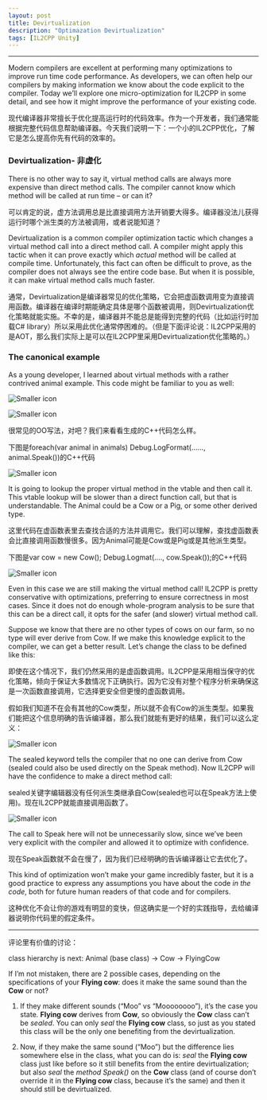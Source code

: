 ```yaml
---
layout: post
title: Devirtualization
description: "Optimazation Devirtualization"
tags: [IL2CPP Unity]
---
```


----------------------

Modern compilers are excellent at performing many optimizations to improve run time code performance. As developers, we can often help our compilers by making information we know about the code explicit to the compiler. Today we’ll explore one micro-optimization for IL2CPP in some detail, and see how it might improve the performance of your existing code.

现代编译器非常擅长于优化提高运行时的代码效率。作为一个开发者，我们通常能根据完整代码信息帮助编译器。今天我们说明一下：一个小的IL2CPP优化，了解它是怎么提高你先有代码的效率的。

### Devirtualization- 非虚化

There is no other way to say it, virtual method calls are always more expensive than direct method calls. The compiler cannot know which method will be called at run time – or can it?

可以肯定的说，虚方法调用总是比直接调用方法开销要大得多。编译器没法儿获得运行时哪个派生类的方法被调用，或者说能知道？

Devirtualization is a common compiler optimization tactic which changes a virtual method call into a direct method call. A compiler might apply this tactic when it can prove exactly which *actual* method will be called at compile time. Unfortunately, this fact can often be difficult to prove, as the compiler does not always see the entire code base. But when it is possible, it can make virtual method calls much faster.

通常，Devirtualization是编译器常见的优化策略，它会把虚函数调用变为直接调用函数。编译器在编译时期能确定具体是哪个函数被调用，则Devirtualization优化策略就能实施。不幸的是，编译器并不能总是能得到完整的代码（比如运行时加载C# library）所以采用此优化通常停困难的。（但是下面评论说：IL2CPP采用的是AOT，那么我们实际上是可以在IL2CPP里采用Devirtualization优化策略的。）

### The canonical example

As a young developer, I learned about virtual methods with a rather contrived animal example. This code might be familiar to you as well:

![Smaller icon](http://awalife.top/images/9/animal.png)

![Smaller icon](http://awalife.top/images/9/farm.png)

很常见的OO写法，对吧？我们来看看生成的C++代码怎么样。

下图是foreach(var animal in animals) Debug.LogFormat(……, animal.Speak())的C++代码

![Smaller icon](http://awalife.top/images/9/c_1.png)

It is going to lookup the proper virtual method in the vtable and then call it. This vtable lookup will be slower than a direct function call, but that is understandable. The Animal could be a Cow or a Pig, or some other derived type.

这里代码在虚函数表里去查找合适的方法并调用它。我们可以理解，查找虚函数表会比直接调用函数慢很多。因为Animal可能是Cow或是Pig或是其他派生类型。

下图是var cow = new Cow(); Debug.Logmat(…., cow.Speak());的C++代码

![Smaller icon](http://awalife.top/images/9/c2.png)

Even in this case we are still making the virtual method call! IL2CPP is pretty conservative with optimizations, preferring to ensure correctness in most cases. Since it does not do enough whole-program analysis to be sure that this can be a direct call, it opts for the safer (and slower) virtual method call.

Suppose we know that there are no other types of cows on our farm, so no type will ever derive from Cow. If we make this knowledge explicit to the compiler, we can get a better result. Let’s change the class to be defined like this:

即使在这个情况下，我们仍然采用的是虚函数调用。IL2CPP是采用相当保守的优化策略，倾向于保证大多数情况下正确执行。因为它没有对整个程序分析来确保这是一次函数直接调用，它选择更安全但更慢的虚函数调用。

假如我们知道不在会有其他的Cow类型，所以就不会有Cow的派生类型。如果我们能把这个信息明确的告诉编译器，那么我们就能有更好的结果，我们可以这么定义：

![Smaller icon](http://awalife.top/images/9/seal.png)

The sealed keyword tells the compiler that no one can derive from Cow (sealed could also be used directly on the Speak method). Now IL2CPP will have the confidence to make a direct method call:

sealed关键字编辑器没有任何派生类继承自Cow(sealed也可以在Speak方法上使用)。现在IL2CPP就能直接调用函数了。

![Smaller icon](http://awalife.top/images/9/seal_c.png)

The call to Speak here will not be unnecessarily slow, since we’ve been very explicit with the compiler and allowed it to optimize with confidence.

现在Speak函数就不会在慢了，因为我们已经明确的告诉编译器让它去优化了。

This kind of optimization won’t make your game incredibly faster, but it is a good practice to express any assumptions you have about the code *in the code*, both for future human readers of that code and for compilers.

这种优化不会让你的游戏有明显的变快，但这确实是一个好的实践指导，去给编译器说明你代码里的假定条件。


---------

评论里有价值的讨论：

class hierarchy is next:
Animal (base class) -> Cow -> FlyingCow

If I’m not mistaken, there are 2 possible cases, depending on the specifications of your **Flying cow**: does it make the same sound than the **Cow** or not?

1) If they make different sounds (“Moo” vs “Moooooooo”), it’s the case you state. **Flying cow** derives from **Cow**, so obviously the **Cow** class can’t be *sealed*. You can only *seal* the **Flying cow** class, so just as you stated this class will be the only one benefiting from the devirtualization.

2) Now, if they make the same sound (“Moo”) but the difference lies somewhere else in the class, what you can do is: *seal* the **Flying cow** class just like before so it still benefits from the entire devirtualization; but also *seal* the *method Speak()* on the **Cow** class (and of course don’t override it in the **Flying cow** class, because it’s the same) and then it should still be devirtualized.